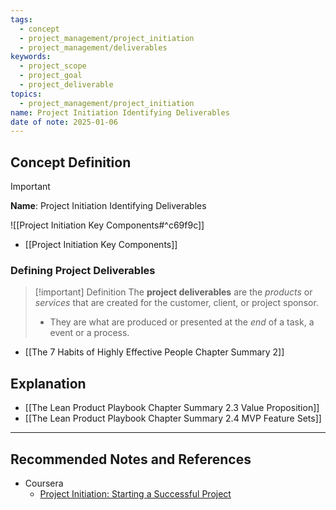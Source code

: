 ```yaml
---
tags:
  - concept
  - project_management/project_initiation
  - project_management/deliverables
keywords:
  - project_scope
  - project_goal
  - project_deliverable
topics:
  - project_management/project_initiation
name: Project Initiation Identifying Deliverables
date of note: 2025-01-06
---
```


## Concept Definition

>[!important]
>**Name**: Project Initiation Identifying Deliverables

![[Project Initiation Key Components#^c69f9c]]

- [[Project Initiation Key Components]]

### Defining Project Deliverables

>[!important] Definition
>The **project deliverables** are the *products* or *services* that are created for the customer, client, or project sponsor.
>- They are what are produced or presented at the *end* of a task, a event or a process. 

- [[The 7 Habits of Highly Effective People Chapter Summary 2]]












## Explanation




- [[The Lean Product Playbook Chapter Summary 2.3 Value Proposition]]
- [[The Lean Product Playbook Chapter Summary 2.4 MVP Feature Sets]]



-----------
##  Recommended Notes and References

- Coursera
	- [Project Initiation: Starting a Successful Project](https://www.coursera.org/learn/project-initiation-google/home/welcome)